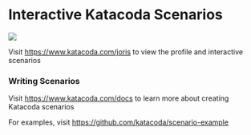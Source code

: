 # Interactive Katacoda Scenarios

[![](http://shields.katacoda.com/katacoda/joris/count.svg)](https://www.katacoda.com/joris "Get your profile on Katacoda.com")

Visit https://www.katacoda.com/joris to view the profile and interactive scenarios

### Writing Scenarios
Visit https://www.katacoda.com/docs to learn more about creating Katacoda scenarios

For examples, visit https://github.com/katacoda/scenario-example
